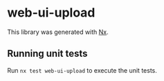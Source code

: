 # web-ui-upload

This library was generated with [Nx](https://nx.dev).

## Running unit tests

Run `nx test web-ui-upload` to execute the unit tests.
